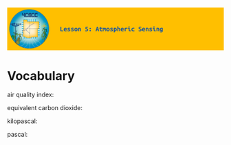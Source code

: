 ![header-lesson-05](assets/header-lesson-05.png)

# Vocabulary

air quality index:

equivalent carbon dioxide:

kilopascal:

pascal: